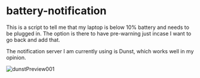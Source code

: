 # battery-notification

This is a script to tell me that my laptop is below 10% battery and needs to be plugged in. 
The option is there to have pre-warning just incase I want to go back and add that.

The notification server I am currently using is Dunst, which works well in my opinion.

![dunstPreview001](https://i.imgur.com/yBb5BrM.png)
